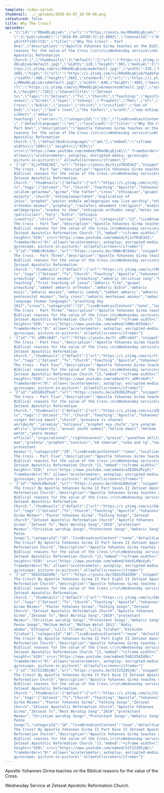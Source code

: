 ```yaml
---
template: video-series
thumbnail: ../_uploads/2020-03-07_10-58-00.png
isFeatured: false
title: Why The Cross?
episodes:
  - "{\"id\":\"RRmd8LqbjxA\",\"url\":\"https://youtu.be/RRmd8LqbjxA\",\"snippet\
    \":{\"publishedAt\":\"2018-09-20T09:37:23.000Z\",\"channelId\":\"UCMo33JDmB\
    y8iYtFYJ26rlCQ\",\"title\":\"Why The Cross? - Part
    One\",\"description\":\"Apostle Yohannes Girma teaches on the Biblical
    reasons for the value of the Cross.\\n\\n\\nWednesday service\\nAt Zetseat
    Apostolic Reformation
    Church.\",\"thumbnails\":{\"default\":{\"url\":\"https://i.ytimg.com/vi/RRm\
    d8LqbjxA/default.jpg\",\"width\":120,\"height\":90},\"medium\":{\"url\":\"h\
    ttps://i.ytimg.com/vi/RRmd8LqbjxA/mqdefault.jpg\",\"width\":320,\"height\":\
    180},\"high\":{\"url\":\"https://i.ytimg.com/vi/RRmd8LqbjxA/hqdefault.jpg\",\
    \"width\":480,\"height\":360},\"standard\":{\"url\":\"https://i.ytimg.com/v\
    i/RRmd8LqbjxA/sddefault.jpg\",\"width\":640,\"height\":480},\"maxres\":{\"u\
    rl\":\"https://i.ytimg.com/vi/RRmd8LqbjxA/maxresdefault.jpg\",\"width\":128\
    0,\"height\":720}},\"channelTitle\":\"Zetseat
    tv\",\"tags\":[\"Zetseat\",\"Tv\",\"Church\",\"Teaching\",\"Apostle\",\"Yoh\
    annes\",\"Girma\",\"Joye\",\"Johnny\",\"Prophet\",\"Man\",\"of\",\"God\",\"\
    Cross\",\"Bible\",\"jesus\",\"christ\",\"crucified\",\"Son of
    God\",\"sin\",\"God's love\",\"the father\",\"wrath\",\"new ethiopian
    sibket\",\"amharic
    teaching\",\"series\"],\"categoryId\":\"22\",\"liveBroadcastContent\":\"none\
    \",\"defaultLanguage\":\"en\",\"localized\":{\"title\":\"Why The Cross? -
    Part One\",\"description\":\"Apostle Yohannes Girma teaches on the Biblical
    reasons for the value of the Cross.\\n\\n\\nWednesday service\\nAt Zetseat
    Apostolic Reformation
    Church.\"},\"defaultAudioLanguage\":\"am\"},\"embed\":\"<iframe
    width=\\\"100%\\\" height=\\\"420\\\"
    src=\\\"https://www.youtube.com/embed/RRmd8LqbjxA\\\" frameborder=\\\"0\\\"
    allow=\\\"accelerometer; autoplay; encrypted-media; gyroscope;
    picture-in-picture\\\" allowfullscreen></iframe>\"}"
  - '{"id":"XjinTKGE3mI","url":"https://youtu.be/XjinTKGE3mI","snippet":{"publishedAt":"2018-10-11T08:02:33.000Z","channelId":"UCMo33JDmBy8iYtFYJ26rlCQ","title":"Why
    The Cross - Part Two","description":"Apostle Yohannes Girma teaches on the
    Biblical reasons for the value of the Cross.\n\nWednesday service\nAt
    Zetseat Apostolic Reformation
    Church.","thumbnails":{"default":{"url":"https://i.ytimg.com/vi/XjinTKGE3mI/default.jpg","width":120,"height":90},"medium":{"url":"https://i.ytimg.com/vi/XjinTKGE3mI/mqdefault.jpg","width":320,"height":180},"high":{"url":"https://i.ytimg.com/vi/XjinTKGE3mI/hqdefault.jpg","width":480,"height":360},"standard":{"url":"https://i.ytimg.com/vi/XjinTKGE3mI/sddefault.jpg","width":640,"height":480},"maxres":{"url":"https://i.ytimg.com/vi/XjinTKGE3mI/maxresdefault.jpg","width":1280,"height":720}},"channelTitle":"Zetseat
    tv","tags":["Zetseat","Tv","Church","Teaching","Apostle","Yohannes","Girma","Joye","Johnny","Prophet","Man","of","God","yohannes","apostle","apostle
    zelalem getachew","girma","the father","cross","ethiopian","gospel of his
    majesty","church","ethiopianworldnet","explication of
    jesus","prophet","pastor endale weldegorgies new live worship","ethiopian
    orthodox mezmur","prophecy","rastafari movement (religion)","endale
    weldegorgies","exodus tv show","ethiopian orthodox song","meles zenawi
    (politician)","holy","bible","ethiopia
    (country)","christ","series","johnny"],"categoryId":"22","liveBroadcastContent":"none","defaultLanguage":"en","localized":{"title":"Why
    The Cross - Part Two","description":"Apostle Yohannes Girma teaches on the
    Biblical reasons for the value of the Cross.\n\nWednesday service\nAt
    Zetseat Apostolic Reformation Church."}},"embed":"<iframe width=\"100%\"
    height=\"420\" src=\"https://www.youtube.com/embed/XjinTKGE3mI\"
    frameborder=\"0\" allow=\"accelerometer; autoplay; encrypted-media;
    gyroscope; picture-in-picture\" allowfullscreen></iframe>"}'
  - '{"id":"tRWbrBC64As","url":"https://youtu.be/tRWbrBC64As","snippet":{"publishedAt":"2018-10-19T17:34:26.000Z","channelId":"UCMo33JDmBy8iYtFYJ26rlCQ","title":"Why
    The Cross - Part Three","description":"Apostle Yohannes Girma teaches on the
    Biblical reasons for the value of the Cross.\n\nWednesday service\nAt
    Zetseat Apostolic Reformation
    Church.","thumbnails":{"default":{"url":"https://i.ytimg.com/vi/tRWbrBC64As/default.jpg","width":120,"height":90},"medium":{"url":"https://i.ytimg.com/vi/tRWbrBC64As/mqdefault.jpg","width":320,"height":180},"high":{"url":"https://i.ytimg.com/vi/tRWbrBC64As/hqdefault.jpg","width":480,"height":360},"standard":{"url":"https://i.ytimg.com/vi/tRWbrBC64As/sddefault.jpg","width":640,"height":480},"maxres":{"url":"https://i.ytimg.com/vi/tRWbrBC64As/maxresdefault.jpg","width":1280,"height":720}},"channelTitle":"Zetseat
    tv","tags":["Zetseat","Tv","Church","Teaching","Apostle","Yohannes","Girma","Joye","Johnny","Man","God","amharic","teaching","amharic
    preaching","amharic mezmur","preaching","amharic christian song","bible
    teaching","frist teaching of jesus","amharic film","gospel
    preaching","sebket amharic orthodox","amharic bible","amharic
    music","amharic movies","amharic comedy","sebket amharic","amharic
    pentecostal mezmur","holy cross","amharic menfesawi mezmur","amharic
    language (human language)","preaching day
    2017","cross"],"categoryId":"22","liveBroadcastContent":"none","localized":{"title":"Why
    The Cross - Part Three","description":"Apostle Yohannes Girma teaches on the
    Biblical reasons for the value of the Cross.\n\nWednesday service\nAt
    Zetseat Apostolic Reformation Church."}},"embed":"<iframe width=\"100%\"
    height=\"420\" src=\"https://www.youtube.com/embed/tRWbrBC64As\"
    frameborder=\"0\" allow=\"accelerometer; autoplay; encrypted-media;
    gyroscope; picture-in-picture\" allowfullscreen></iframe>"}'
  - '{"id":"Yr_uOMrx6dY","url":"https://youtu.be/Yr_uOMrx6dY","snippet":{"publishedAt":"2018-12-19T15:56:55.000Z","channelId":"UCMo33JDmBy8iYtFYJ26rlCQ","title":"Why
    The Cross - Part Four","description":"Apostle Yohannes Girma teaches on the
    Biblical reasons for the value of the Cross.\n\nWednesday service\nAt
    Zetseat Apostolic Reformation
    Church.","thumbnails":{"default":{"url":"https://i.ytimg.com/vi/Yr_uOMrx6dY/default.jpg","width":120,"height":90},"medium":{"url":"https://i.ytimg.com/vi/Yr_uOMrx6dY/mqdefault.jpg","width":320,"height":180},"high":{"url":"https://i.ytimg.com/vi/Yr_uOMrx6dY/hqdefault.jpg","width":480,"height":360},"standard":{"url":"https://i.ytimg.com/vi/Yr_uOMrx6dY/sddefault.jpg","width":640,"height":480},"maxres":{"url":"https://i.ytimg.com/vi/Yr_uOMrx6dY/maxresdefault.jpg","width":1280,"height":720}},"channelTitle":"Zetseat
    tv","tags":["Zetseat","Tv","Church","Teaching","Apostle","Yohannes","Girma","Joye","Johnny","Prophet","Man","of","God"],"categoryId":"29","liveBroadcastContent":"none","localized":{"title":"Why
    The Cross - Part Four","description":"Apostle Yohannes Girma teaches on the
    Biblical reasons for the value of the Cross.\n\nWednesday service\nAt
    Zetseat Apostolic Reformation Church."}},"embed":"<iframe width=\"100%\"
    height=\"420\" src=\"https://www.youtube.com/embed/Yr_uOMrx6dY\"
    frameborder=\"0\" allow=\"accelerometer; autoplay; encrypted-media;
    gyroscope; picture-in-picture\" allowfullscreen></iframe>"}'
  - '{"id":"aZEUDkZPeyE","url":"https://youtu.be/aZEUDkZPeyE","snippet":{"publishedAt":"2018-12-24T15:23:02.000Z","channelId":"UCMo33JDmBy8iYtFYJ26rlCQ","title":"Why
    The Cross - Part Five","description":"Apostle Yohannes Girma teaches on the
    Biblical reasons for the value of the Cross.\n\nWednesday service\nAt
    Zetseat Apostolic Reformation
    Church.","thumbnails":{"default":{"url":"https://i.ytimg.com/vi/aZEUDkZPeyE/default.jpg","width":120,"height":90},"medium":{"url":"https://i.ytimg.com/vi/aZEUDkZPeyE/mqdefault.jpg","width":320,"height":180},"high":{"url":"https://i.ytimg.com/vi/aZEUDkZPeyE/hqdefault.jpg","width":480,"height":360},"standard":{"url":"https://i.ytimg.com/vi/aZEUDkZPeyE/sddefault.jpg","width":640,"height":480},"maxres":{"url":"https://i.ytimg.com/vi/aZEUDkZPeyE/maxresdefault.jpg","width":1280,"height":720}},"channelTitle":"Zetseat
    tv","tags":["Zetseat","Tv","Church","Teaching","Apostle","Yohannes","Girma","Joye","Johnny","Prophet","Man","of","God","yohannes","zetseat","girma","gospel
    singer helina dawit","church","presence tv channel
    worldwide","jeremias","holiness","prophet eyu chufa","pro yonatan
    aklilu","prosperity","annual youth summit","helina dawit","melkam
    wetat","yedro mezmur
    official","inspirational","righteousness","praise","yonathan aklilu","whos
    man","profeta","prophet","constuir","ed sheeran","soka and tg","new
    protestant
    mezmur"],"categoryId":"29","liveBroadcastContent":"none","localized":{"title":"Why
    The Cross - Part Five","description":"Apostle Yohannes Girma teaches on the
    Biblical reasons for the value of the Cross.\n\nWednesday service\nAt
    Zetseat Apostolic Reformation Church."}},"embed":"<iframe width=\"100%\"
    height=\"420\" src=\"https://www.youtube.com/embed/aZEUDkZPeyE\"
    frameborder=\"0\" allow=\"accelerometer; autoplay; encrypted-media;
    gyroscope; picture-in-picture\" allowfullscreen></iframe>"}'
  - '{"id":"XdoXLKWuVyA","url":"https://youtu.be/XdoXLKWuVyA","snippet":{"publishedAt":"2019-08-14T10:57:25.000Z","channelId":"UCMo33JDmBy8iYtFYJ26rlCQ","title":"Why
    The Cross? By Apostle Yohannes Girma II Part Seven II Zetseat Apostolic
    Reformation Church","description":"Apostle Yohannes Girma teaches on the
    Biblical reasons for the value of the Cross.\r\n\nWednesday service\nAt
    Zetseat Apostolic Reformation
    Church.","thumbnails":{"default":{"url":"https://i.ytimg.com/vi/XdoXLKWuVyA/default.jpg","width":120,"height":90},"medium":{"url":"https://i.ytimg.com/vi/XdoXLKWuVyA/mqdefault.jpg","width":320,"height":180},"high":{"url":"https://i.ytimg.com/vi/XdoXLKWuVyA/hqdefault.jpg","width":480,"height":360},"standard":{"url":"https://i.ytimg.com/vi/XdoXLKWuVyA/sddefault.jpg","width":640,"height":480},"maxres":{"url":"https://i.ytimg.com/vi/XdoXLKWuVyA/maxresdefault.jpg","width":1280,"height":720}},"channelTitle":"Zetseat
    tv","tags":["Zetseat","Tv","Church","Teaching","Apostle","Yohannes","Girma","Joye","Johnny","Prophet","Man","of","God","Yohannes
    Girma Mezmur","Pastor Yohannes Girma","Talking Songs","Zetseat
    Church","Zetseat Apostolic Reformation Church","Apostle Yohannes
    Girma","Zetseat Tv","Best Worship Song","2019","protestant
    Mezmur","Christian worship Songs","Protestant Songs","Amharic Song","Best
    Pente
    Songs"],"categoryId":"10","liveBroadcastContent":"none","defaultLanguage":"en","localized":{"title":"Why
    The Cross? By Apostle Yohannes Girma II Part Seven II Zetseat Apostolic
    Reformation Church","description":"Apostle Yohannes Girma teaches on the
    Biblical reasons for the value of the Cross.\r\n\nWednesday service\nAt
    Zetseat Apostolic Reformation Church."}},"embed":"<iframe width=\"100%\"
    height=\"420\" src=\"https://www.youtube.com/embed/XdoXLKWuVyA\"
    frameborder=\"0\" allow=\"accelerometer; autoplay; encrypted-media;
    gyroscope; picture-in-picture\" allowfullscreen></iframe>"}'
  - '{"id":"5bQ1X5AZd0k","url":"https://youtu.be/5bQ1X5AZd0k","snippet":{"publishedAt":"2019-10-01T12:56:39.000Z","channelId":"UCMo33JDmBy8iYtFYJ26rlCQ","title":"Why
    The Cross? By Apostle Yohannes Girma II Part Eight II Zetseat Apostolic
    Reformation Church","description":"Apostle Yohannes Girma teaches on the
    Biblical reasons for the value of the Cross.\r\n\nWednesday service\nAt
    Zetseat Apostolic Reformation
    Church.","thumbnails":{"default":{"url":"https://i.ytimg.com/vi/5bQ1X5AZd0k/default.jpg","width":120,"height":90},"medium":{"url":"https://i.ytimg.com/vi/5bQ1X5AZd0k/mqdefault.jpg","width":320,"height":180},"high":{"url":"https://i.ytimg.com/vi/5bQ1X5AZd0k/hqdefault.jpg","width":480,"height":360},"standard":{"url":"https://i.ytimg.com/vi/5bQ1X5AZd0k/sddefault.jpg","width":640,"height":480},"maxres":{"url":"https://i.ytimg.com/vi/5bQ1X5AZd0k/maxresdefault.jpg","width":1280,"height":720}},"channelTitle":"Zetseat
    tv","tags":["Zetseat","Tv","Church","Teaching","Apostle","Yohannes","Girma","Joye","Johnny","Prophet","Man","of","God","Yohannes
    Girma Mezmur","Pastor Yohannes Girma","Talking Songs","Zetseat
    Church","Zetseat Apostolic Reformation Church","Apostle Yohannes
    Girma","Zetseat Tv","Best Worship Song","2019","protestant
    Mezmur","Christian worship Songs","Protestant Songs","Amharic Song","Best
    Pente Songs","Melkam Wetat","Melkam Wetat 2011","Addis
    ababa","Ethiopia","Lilli Tilahun","Lilly Tilahun","Kalkidan
    Tilahun"],"categoryId":"10","liveBroadcastContent":"none","defaultLanguage":"en","localized":{"title":"Why
    The Cross? By Apostle Yohannes Girma II Part Eight II Zetseat Apostolic
    Reformation Church","description":"Apostle Yohannes Girma teaches on the
    Biblical reasons for the value of the Cross.\r\n\nWednesday service\nAt
    Zetseat Apostolic Reformation Church."}},"embed":"<iframe width=\"100%\"
    height=\"420\" src=\"https://www.youtube.com/embed/5bQ1X5AZd0k\"
    frameborder=\"0\" allow=\"accelerometer; autoplay; encrypted-media;
    gyroscope; picture-in-picture\" allowfullscreen></iframe>"}'
  - '{"id":"X1f2IZOGjWc","url":"https://youtu.be/X1f2IZOGjWc","snippet":{"publishedAt":"2019-12-11T10:59:59.000Z","channelId":"UCMo33JDmBy8iYtFYJ26rlCQ","title":"Why
    The Cross? By Apostle Yohannes Girma II Part Nine II Zetseat Apostolic
    Reformation Church","description":"Apostle Yohannes Girma teaches on the
    Biblical reasons for the value of the Cross.\r\n\nWednesday service\nAt
    Zetseat Apostolic Reformation
    Church.","thumbnails":{"default":{"url":"https://i.ytimg.com/vi/X1f2IZOGjWc/default.jpg","width":120,"height":90},"medium":{"url":"https://i.ytimg.com/vi/X1f2IZOGjWc/mqdefault.jpg","width":320,"height":180},"high":{"url":"https://i.ytimg.com/vi/X1f2IZOGjWc/hqdefault.jpg","width":480,"height":360},"standard":{"url":"https://i.ytimg.com/vi/X1f2IZOGjWc/sddefault.jpg","width":640,"height":480},"maxres":{"url":"https://i.ytimg.com/vi/X1f2IZOGjWc/maxresdefault.jpg","width":1280,"height":720}},"channelTitle":"Zetseat
    tv","tags":["Zetseat","Tv","Church","Teaching","Apostle","Yohannes","Girma","Joye","Johnny","Prophet","Man","of","God","Yohannes
    Girma Mezmur","Pastor Yohannes Girma","Talking Songs","Zetseat
    Church","Zetseat Apostolic Reformation Church","Apostle Yohannes
    Girma","Zetseat Tv","Best Worship Song","2019","protestant
    Mezmur","Christian worship Songs","Protestant Songs","Amharic Song","Best
    Pente
    Songs"],"categoryId":"10","liveBroadcastContent":"none","defaultLanguage":"en","localized":{"title":"Why
    The Cross? By Apostle Yohannes Girma II Part Nine II Zetseat Apostolic
    Reformation Church","description":"Apostle Yohannes Girma teaches on the
    Biblical reasons for the value of the Cross.\r\n\nWednesday service\nAt
    Zetseat Apostolic Reformation Church."}},"embed":"<iframe width=\"100%\"
    height=\"420\" src=\"https://www.youtube.com/embed/X1f2IZOGjWc\"
    frameborder=\"0\" allow=\"accelerometer; autoplay; encrypted-media;
    gyroscope; picture-in-picture\" allowfullscreen></iframe>"}'
---
```

Apostle Yohannes Girma teaches on the Biblical reasons for the value of the Cross.

Wednesday Service at Zetseat Apostolic Reformation Church.
